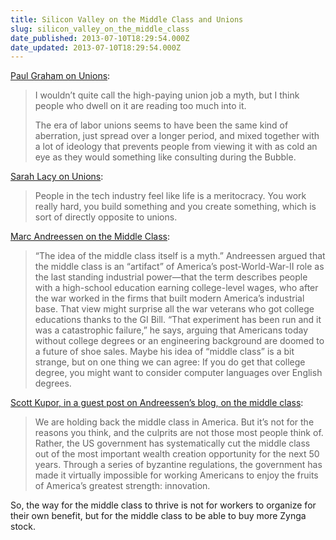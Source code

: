 ```yaml
---
title: Silicon Valley on the Middle Class and Unions
slug: silicon_valley_on_the_middle_class
date_published: 2013-07-10T18:29:54.000Z
date_updated: 2013-07-10T18:29:54.000Z
---
```


[Paul Graham on Unions](http://www.paulgraham.com/unions.html):

> I wouldn’t quite call the high-paying union job a myth, but I think people who dwell on it are reading too much into it.
> 
> The era of labor unions seems to have been the same kind of aberration, just spread over a longer period, and mixed together with a lot of ideology that prevents people from viewing it with as cold an eye as they would something like consulting during the Bubble.

[Sarah Lacy on Unions](http://www.marketplace.org/topics/tech/bart-strike-reveals-tech-transit-worker-divide):

> People in the tech industry feel like life is a meritocracy. You work really hard, you build something and you create something, which is sort of directly opposite to unions.

[Marc Andreessen on the Middle Class](http://qz.com/36368/eight-things-marc-andreessen-said-to-quartz-that-made-us-sit-up-and-listen/):

> “The idea of the middle class itself is a myth.” Andreessen argued that the middle class is an “artifact” of America’s post-World-War-II role as the last standing industrial power—that the term describes people with a high-school education earning college-level wages, who after the war worked in the firms that built modern America’s industrial base. That view might surprise all the war veterans who got college educations thanks to the GI Bill. “That experiment has been run and it was a catastrophic failure,” he says, arguing that Americans today without college degrees or an engineering background are doomed to a future of shoe sales. Maybe his idea of “middle class” is a bit strange, but on one thing we can agree: If you do get that college degree, you might want to consider computer languages over English degrees.

[Scott Kupor, in a guest post on Andreessen’s blog, on the middle class](http://blog.pmarca.com/2013/03/26/unshackle-the-middle-class/):

> We are holding back the middle class in America. But it’s not for the reasons you think, and the culprits are not those most people think of. Rather, the US government has systematically cut the middle class out of the most important wealth creation opportunity for the next 50 years. Through a series of byzantine regulations, the government has made it virtually impossible for working Americans to enjoy the fruits of America’s greatest strength: innovation.

So, the way for the middle class to thrive is not for workers to organize for their own benefit, but for the middle class to be able to buy more Zynga stock.
